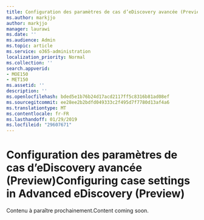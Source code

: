 ```yaml
---
title: Configuration des paramètres de cas d’eDiscovery avancée (Preview)
ms.author: markjjo
author: markjjo
manager: laurawi
ms.date: ''
ms.audience: Admin
ms.topic: article
ms.service: o365-administration
localization_priority: Normal
ms.collection: ''
search.appverid:
- MOE150
- MET150
ms.assetid: ''
description: ''
ms.openlocfilehash: bded5e1b76b24d17acd2117ff5c8316b81ad08ef
ms.sourcegitcommit: ee28ee2b2bdfd049333c2f495d7f7780d13af4a6
ms.translationtype: MT
ms.contentlocale: fr-FR
ms.lasthandoff: 01/29/2019
ms.locfileid: "29607671"
---
```

# <a name="configuring-case-settings-in-advanced-ediscovery-preview"></a><span data-ttu-id="787b4-102">Configuration des paramètres de cas d’eDiscovery avancée (Preview)</span><span class="sxs-lookup"><span data-stu-id="787b4-102">Configuring case settings in Advanced eDiscovery (Preview)</span></span>

<span data-ttu-id="787b4-103">Contenu à paraître prochainement.</span><span class="sxs-lookup"><span data-stu-id="787b4-103">Content coming soon.</span></span>